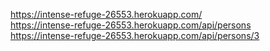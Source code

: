 https://intense-refuge-26553.herokuapp.com/  
https://intense-refuge-26553.herokuapp.com/api/persons  
https://intense-refuge-26553.herokuapp.com/api/persons/3  

